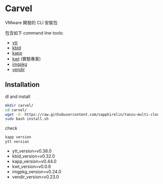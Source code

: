 # Carvel

VMware 開發的 CLI 安裝包

包含如下 command line tools:
* [ytt](https://carvel.dev/ytt/)
* [kbld](https://carvel.dev/kbld/)
* [kapp](https://carvel.dev/kapp/)
* [kwt](https://github.com/vmware-tanzu/carvel-kwt) (實驗專案)
* [imgpkg](https://carvel.dev/imgpkg/)
* [vendir](https://carvel.dev/vendir/)


## Installation

dl and install
```sh
mkdir carvel/
cd carvel/
wget -O- https://raw.githubusercontent.com/sapphirelin/tanzu-multi-cloud-playground/main/carvel/install.sh > install.sh
sudo bash install.sh
```
check
```sh
kapp version
ytt version
```

* ytt_version=v0.38.0
* kbld_version=v0.32.0
* kapp_version=v0.44.0
* kwt_version=v0.0.6
* imgpkg_version=v0.24.0
* vendir_version=v0.23.0
